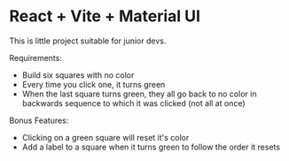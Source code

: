 # React + Vite + Material UI

This is little project suitable for junior devs.

Requirements:

-   Build six squares with no color
-   Every time you click one, it turns green
-   When the last square turns green, they all go back to no color in backwards sequence to which it was clicked (not all at once)

Bonus Features:

-   Clicking on a green square will reset it's color
-   Add a label to a square when it turns green to follow the order it resets
